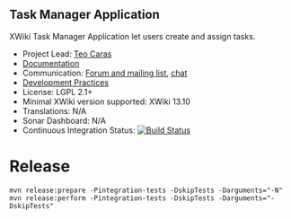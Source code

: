 ## Task Manager Application

XWiki Task Manager Application let users create and assign tasks.

* Project Lead: [Teo Caras](https://github.com/trrenty)
* [Documentation](https://store.xwiki.com/xwiki/bin/view/Extension/TaskApplication)
* Communication: [Forum and mailing list](http://dev.xwiki.org/xwiki/bin/view/Community/MailingLists), [chat](http://dev.xwiki.org/xwiki/bin/view/Community/IRC)
* [Development Practices](http://dev.xwiki.org)
* License: LGPL 2.1+
* Minimal XWiki version supported: XWiki 13.10
* Translations: N/A
* Sonar Dashboard: N/A
* Continuous Integration Status: [![Build Status](http://ci.xwikisas.com/view/All/job/xwikisas/job/application-task/job/master/badge/icon)](http://ci.xwikisas.com/view/All/job/xwikisas/job/application-task/job/master/)

# Release

```
mvn release:prepare -Pintegration-tests -DskipTests -Darguments="-N"
mvn release:perform -Pintegration-tests -DskipTests -Darguments="-DskipTests"
```
